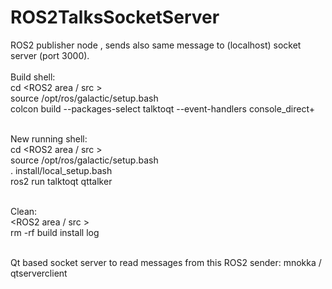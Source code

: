 # ROS2TalksSocketServer
ROS2 publisher node , sends also same message to (localhost) socket server (port 3000). 
<br>
<br>
Build shell:<br>
    cd <ROS2 area / src > <br>
    source /opt/ros/galactic/setup.bash <br>
    colcon build --packages-select talktoqt  --event-handlers console_direct+  <br>
<br>

New running shell: <br>
 cd <ROS2 area / src > <br>
 source /opt/ros/galactic/setup.bash <br>
 . install/local_setup.bash <br>
 ros2 run talktoqt qttalker <br>
<br>

Clean:  <br>
    <ROS2 area / src >  <br>
    rm -rf build install log <br>
    
  <br>  
Qt based socket server to read messages from this ROS2 sender:  mnokka /
qtserverclient 

